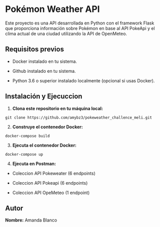 # Pokémon Weather API

  

Este proyecto es una API desarrollada en Python con el framework Flask que proporciona información sobre Pokémon en base al API PokeApi y el clima actual de una ciudad utilizando la API de OpenMeteo.

  

## Requisitos previos

  

- Docker instalado en tu sistema.

- Github instalado en tu sistema.

- Python 3.6 o superior instalado localmente (opcional si usas Docker).

  

## Instalación y Ejecuccion

  

1. **Clona este repositorio en tu máquina local:**

  

`git clone https://github.com/amybz3/pokeweather_challence_meli.git`

  

2. **Construye el contenedor Docker:**

`docker-compose build`

  

3. **Ejecuta el contenedor Docker:**

`docker-compose up`

  

4. **Ejecuta en Postman:**

- Coleccion API Pokeweater (6 endpoints)

- Coleccion API Pokeapi (6 endpoints)

- Coleccion API OpeMeteo (1 endpoint)

  

## Autor

**Nombre:** Amanda Blanco
